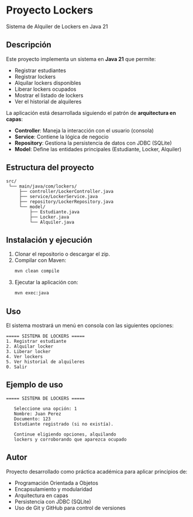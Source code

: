 # Proyecto Lockers

Sistema de Alquiler de Lockers en Java 21

## Descripción
Este proyecto implementa un sistema en **Java 21** que permite:
- Registrar estudiantes
- Registrar lockers
- Alquilar lockers disponibles
- Liberar lockers ocupados
- Mostrar el listado de lockers
- Ver el historial de alquileres

La aplicación está desarrollada siguiendo el patrón de **arquitectura en capas**:
- **Controller**: Maneja la interacción con el usuario (consola)
- **Service**: Contiene la lógica de negocio
- **Repository**: Gestiona la persistencia de datos con JDBC (SQLite)
- **Model**: Define las entidades principales (Estudiante, Locker, Alquiler)


## Estructura del proyecto
```
src/
 └── main/java/com/lockers/
     ├── controller/LockerController.java
     ├── service/LockerService.java
     ├── repository/LockerRepository.java
     └── model/
         ├── Estudiante.java
         ├── Locker.java
         └── Alquiler.java
```

## Instalación y ejecución
1. Clonar el repositorio o descargar el zip.
2. Compilar con Maven:
   ```bash
   mvn clean compile
   ```
3. Ejecutar la aplicación con:
   ```bash
   mvn exec:java
   ```

## Uso
El sistema mostrará un menú en consola con las siguientes opciones:
```
===== SISTEMA DE LOCKERS =====
1. Registrar estudiante
2. Alquilar locker
3. Liberar locker
4. Ver lockers
5. Ver historial de alquileres 
0. Salir
```
## Ejemplo de uso
```
===== SISTEMA DE LOCKERS =====

   Seleccione una opción: 1
   Nombre: Juan Perez
   Documento: 123
   Estudiante registrado (si no existía).
   
   Continue eligiendo opciones, alquilando 
   lockers y corroborando que aparezca ocupado 
```

## Autor
Proyecto desarrollado como práctica académica para aplicar principios de:
- Programación Orientada a Objetos
- Encapsulamiento y modularidad
- Arquitectura en capas
- Persistencia con JDBC (SQLite)
- Uso de Git y GitHub para control de versiones
